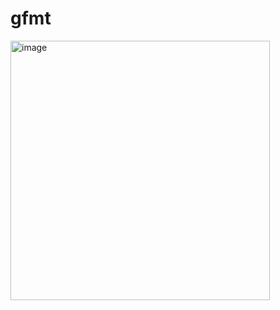 # gfmt

<img width="415" alt="image" src="https://github.com/user-attachments/assets/f87e3b2c-18cc-4bd0-b938-f4fec5da7844" />
